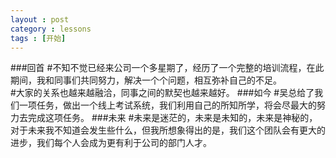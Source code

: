 ```yaml
---
layout : post
category : lessons
tags : [开始]
---
```


###回首
#不知不觉已经来公司一个多星期了，经历了一个完整的培训流程，在此期间，我和同事们共同努力，解决一个个问题，相互弥补自己的不足。<br/>
#大家的关系也越来越融洽，同事之间的默契也越来越好。
###如今
#吴总给了我们一项任务，做出一个线上考试系统，我们利用自己的所知所学，将会尽最大的努力去完成这项任务。
###未来
#未来是迷茫的，未来是未知的，未来是神秘的，对于未来我不知道会发生些什么，但我所想象得出的是，我们这个团队会有更大的进步，我们每个人会成为更有利于公司的部门人才。